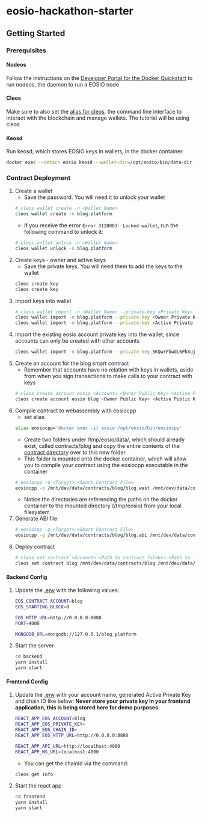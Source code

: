 # eosio-hackathon-starter

## Getting Started

### Prerequisites

#### Nodeos
Follow the instructions on the [Developer Portal for the Docker Quickstart](https://developers.eos.io/eosio-nodeos/docs/docker-quickstart) to run nodeos, the daemon to run a EOSIO node
    
#### Cleos
Make sure to also set the [alias for cleos](https://developers.eos.io/eosio-nodeos/docs/docker-quickstart#section-cleos), the command line interface to interact with the blockchain and manage wallets. The tutorial will be using cleos

#### Keosd
Run keosd, which stores EOSIO keys in wallets, in the docker container:
```bash
docker exec --detach eosio keosd --wallet-dir=/opt/eosio/bin/data-dir --http-server-address=0.0.0.0:8900 --http-alias=keosd:8900 --http-alias=localhost:8900
```

### Contract Deployment

1.  Create a wallet
    * Save the password. You will need it to unlock your wallet
    ```bash
    # cleos wallet create -n <Wallet Name>
    cleos wallet create -n blog.platform
    ```
    * If you receive the error `Error 3120003: Locked wallet`, run the following command to unlock it: 
    ```bash
    # cleos wallet unlock -n <Wallet Name>
    cleos wallet unlock -n blog.platform
    ```
2.  Create keys - owner and active keys
    * Save the private keys. You will need them to add the keys to the wallet
    ```bash
    cleos create key
    cleos create key
    ```
3.  Import keys into wallet
    ```bash
    # cleos wallet import -n <Wallet Name> --private-key <Private Key>
    cleos wallet import -n blog.platform --private-key <Owner Private Key> 
    cleos wallet import -n blog.platform --private-key <Active Private Key>
    ``` 
4.  Import the existing eosio account private key into the wallet, since accounts can only be created with other accounts
    ```bash
    cleos wallet import -n blog.platform --private-key 5KQwrPbwdL6PhXujxW37FSSQZ1JiwsST4cqQzDeyXtP79zkvFD3
    ```
5.  Create an account for the blog smart contract
    * Remember that accounts have no relation with keys in wallets, aside from when you sign transactions to make calls to your contract with keys
    ```bash
    # cleos create account eosio <Account> <Owner Public Key> <Active Public Key>
    cleos create account eosio blog <Owner Public Key> <Active Public Key>
    ```
5.  Compile contract to webassembly with eosiocpp
    * set alias 
    ```bash
    alias eosiocpp='docker exec -it eosio /opt/eosio/bin/eosiocpp'
    ```
    * Create two folders under /tmp/eosio/data/, which should already exist, called contracts/blog and copy the entire contents of the [contract directory](https://github.com/EOSIO/eosio-hackathon-starter/blob/master/contract) over to this new folder
    * This folder is mounted onto the docker container, which will allow you to compile your contract using the eosiocpp executable in the container
    ```bash
    # eosiocpp -o <Target> <Smart Contract File>
    eosiocpp -o /mnt/dev/data/contracts/blog/blog.wast /mnt/dev/data/contracts/blog/blog.cpp
    ```
    * Notice the directories are referencing the paths on the docker container to the mounted directory (/tmp/eosio) from your local filesystem
6.  Generate ABI file
    ```bash
    # eosiocpp -g <Target> <Smart Contract File>
    eosiocpp -g /mnt/dev/data/contracts/blog/blog.abi /mnt/dev/data/contracts/blog/blog.cpp
    ```
7.  Deploy contract
    ```bash
    # cleos set contract <Account> <Path to contract folder> <Path to .wast file> <Path to .abi file>
    cleos set contract blog /mnt/dev/data/contracts/blog /mnt/dev/data/contracts/blog/blog.wast /mnt/dev/data/contracts/blog/blog.abi
    ```

#### Backend Config
1.  Update the [.env](https://github.com/EOSIO/eosio-hackathon-starter/blob/master/backend/.env) with the following values: 
    ```bash
    EOS_CONTRACT_ACCOUNT=blog
    EOS_STARTING_BLOCK=0

    EOS_HTTP_URL=http://0.0.0.0:8888
    PORT=4000

    MONGODB_URL=mongodb://127.0.0.1/blog_platform
    ```
2.  Start the server
    ```bash
    cd backend
    yarn install
    yarn start
    ```

#### Frontend Config

1.  Update the [.env](https://github.com/EOSIO/eosio-hackathon-starter/blob/master/frontend/.env) with your account name, generated Active Private Key and chain ID like below:
    **Never store your private key in your frontend application, this is being stored here for demo purposes**
    ```bash
    REACT_APP_EOS_ACCOUNT=blog
    REACT_APP_EOS_PRIVATE_KEY=
    REACT_APP_EOS_CHAIN_ID=
    REACT_APP_EOS_HTTP_URL=http://0.0.0.0:8888

    REACT_APP_API_URL=http://localhost:4000
    REACT_APP_WS_URL=localhost:4000
    ```
    * You can get the chainId via the command:
    ```bash
    cleos get info
    ```
2.  Start the react app
    ```bash
    cd frontend
    yarn install
    yarn start
    ```
